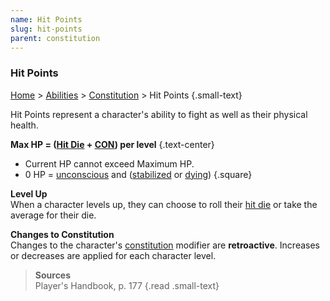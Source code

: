 ```yaml
---
name: Hit Points
slug: hit-points
parent: constitution
---
```

### Hit Points
[Home](dm-operations-center) > [Abilities](abilities) > [Constitution](constitution) > Hit Points {.small-text}

Hit Points represent a character's ability to fight as well as their physical health.

**Max HP = ([Hit Die](hit-dice) + [CON](constitution)) per level** {.text-center}

- Current HP cannot exceed Maximum HP.
- 0 HP = [unconscious](unconscious) and ([stabilized](stablizing) or [dying](death-saving-throw))
{.square}

**Level Up**<br/>
When a character levels up, they can choose to roll their [hit die](hit-dice) or take the average for their die.

**Changes to Constitution**<br/>
Changes to the character's [constitution](constitution) modifier are **retroactive**. Increases or decreases are applied for each character level.

> **Sources** <br/>
> Player's Handbook, p. 177
{.read .small-text}
